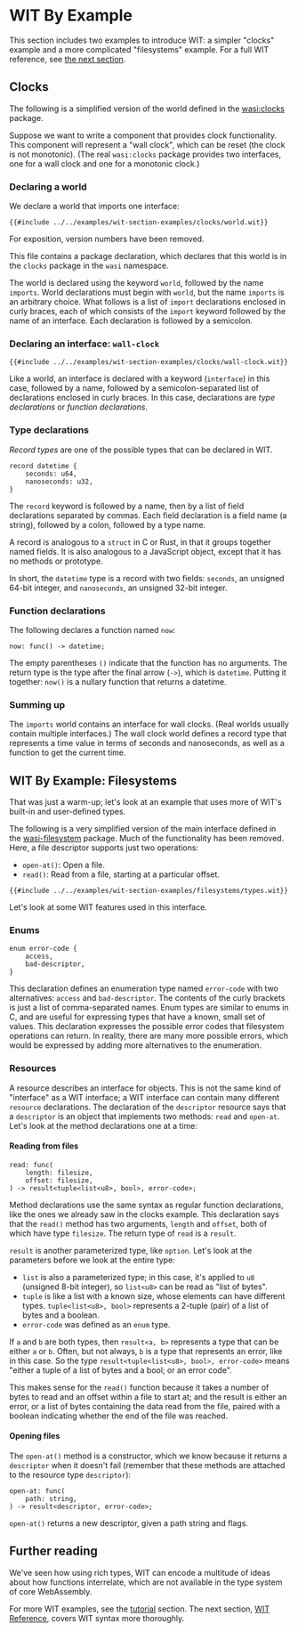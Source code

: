 # WIT By Example

This section includes two examples to introduce WIT:
a simpler "clocks" example and a more complicated "filesystems" example.
For a full WIT reference, see [the next section](./wit.md).

## Clocks

The following is a simplified version of the world defined in
the [wasi:clocks](https://github.com/WebAssembly/wasi-clocks) package.

Suppose we want to write a component that provides clock functionality.
This component will represent a "wall clock", which can be reset
(the clock is not monotonic).
(The real `wasi:clocks` package provides two interfaces,
one for a wall clock and one for a monotonic clock.)

### Declaring a world

We declare a world that imports one interface:

```wit
{{#include ../../examples/wit-section-examples/clocks/world.wit}}
```

For exposition, version numbers have been removed.

This file contains a package declaration, which declares that
this world is in the `clocks` package in the `wasi` namespace.

The world is declared using the keyword `world`, followed by
the name `imports`.
World declarations must begin with `world`, but the name `imports`
is an arbitrary choice.
What follows is a list of `import` declarations enclosed in curly braces,
each of which consists of the `import` keyword
followed by the name of an interface.
Each declaration is followed by a semicolon.

### Declaring an interface: `wall-clock`

```wit
{{#include ../../examples/wit-section-examples/clocks/wall-clock.wit}}
```

Like a world, an interface is declared with a keyword (`interface`) in this case,
followed by a name, followed by a semicolon-separated list of declarations enclosed
in curly braces.
In this case, declarations are _type declarations_ or _function declarations_.


### Type declarations

_Record types_ are one of the possible types that can be declared in WIT.

```wit
record datetime {
    seconds: u64,
    nanoseconds: u32,
}
```

The `record` keyword is followed by a name, then by a list of
field declarations separated by commas.
Each field declaration is a field name (a string), followed by
a colon, followed by a type name.

A record is analogous to a `struct` in C or Rust,
in that it groups together named fields.
It is also analogous to a JavaScript object, except
that it has no methods or prototype.

In short, the `datetime` type is a record with two fields:
`seconds`, an unsigned 64-bit integer, and `nanoseconds`,
an unsigned 32-bit integer.

### Function declarations

The following declares a function named `now`:

```wit
now: func() -> datetime;
```

The empty parentheses `()` indicate that the function has no arguments.
The return type is the type after the final arrow (`->`),
which is `datetime`.
Putting it together: `now()` is a nullary function that returns a datetime.

### Summing up

The `imports` world contains an interface for wall clocks.
(Real worlds usually contain multiple interfaces.)
The wall clock world defines a record type that represents a time value
in terms of seconds and nanoseconds,
as well as a function to get the current time.


## WIT By Example: Filesystems

That was just a warm-up; let's look at an example that uses
more of WIT's built-in and user-defined types.

The following is a very simplified version of the main interface
defined in the [wasi-filesystem](https://github.com/WebAssembly/wasi-filesystem) package.
Much of the functionality has been removed.
Here, a file descriptor supports just two operations:
* `open-at()`: Open a file.
* `read()`: Read from a file, starting at a particular offset.

```wit
{{#include ../../examples/wit-section-examples/filesystems/types.wit}}
```

Let's look at some WIT features used in this interface.

### Enums

```wit
enum error-code {
    access,
    bad-descriptor,
}
```

This declaration defines an enumeration type named `error-code`
with two alternatives: `access` and `bad-descriptor`.
The contents of the curly brackets is just a list of comma-separated names.
Enum types are similar to enums in C, and are useful for
expressing types that have a known, small set of values.
This declaration expresses the possible error codes
that filesystem operations can return.
In reality, there are many more possible errors,
which would be expressed by adding more alternatives to the enumeration.

### Resources

A resource describes an interface for objects.
This is not the same kind of "interface" as a WIT interface;
a WIT interface can contain many different `resource` declarations.
The declaration of the `descriptor` resource says that
a `descriptor` is an object that implements two methods:
`read` and `open-at`.
Let's look at the method declarations one at a time:

#### Reading from files

```wit
read: func(
    length: filesize,
    offset: filesize,
) -> result<tuple<list<u8>, bool>, error-code>;
```

Method declarations use the same syntax as regular function declarations,
like the ones we already saw in the clocks example.
This declaration says that the `read()` method has two arguments,
`length` and `offset`, both of which have type `filesize`.
The return type of `read` is a `result`.

`result` is another parameterized type, like `option`.
Let's look at the parameters before we look at the entire type:
* `list` is also a parameterized type; in this case,
  it's applied to `u8` (unsigned 8-bit integer),
  so `list<u8>` can be read as "list of bytes".
* `tuple` is like a list with a known size,
  whose elements can have different types.
  `tuple<list<u8>, bool>` represents a 2-tuple (pair)
  of a list of bytes and a boolean.
* `error-code` was defined as an `enum` type.

If `a` and `b` are both types, then `result<a, b>` represents
a type that can be either `a` or `b`.
Often, but not always, `b` is a type that represents an error,
like in this case.
So the type `result<tuple<list<u8>, bool>, error-code>` means
"either a tuple of a list of bytes and a bool; or an error code".

This makes sense for the `read()` function because it takes a
number of bytes to read and an offset within a file to start at;
and the result is either an error, or a list of bytes containing
the data read from the file,
paired with a boolean indicating whether the end of the file was
reached.

#### Opening files

The `open-at()` method is a constructor, which we know because
it returns a `descriptor` when it doesn't fail (remember that
these methods are attached to the resource type `descriptor`):

```wit
open-at: func(
    path: string,
) -> result<descriptor, error-code>;
```

`open-at()` returns a new descriptor, given a path string and flags.

## Further reading

We've seen how using rich types, WIT can encode a multitude
of ideas about how functions interrelate,
which are not available in the type system of core WebAssembly.

For more WIT examples, see the [tutorial](../tutorial.md) section.
The next section, [WIT Reference](./wit.md), covers WIT syntax
more thoroughly.
